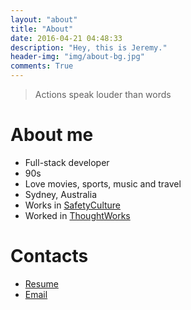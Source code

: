 ```yaml
---
layout: "about"
title: "About"
date: 2016-04-21 04:48:33
description: "Hey, this is Jeremy."
header-img: "img/about-bg.jpg"
comments: True
---
```



>Actions speak louder than words

# About me
-	Full-stack developer
-   90s
- 	Love movies, sports, music and travel
-	Sydney, Australia
-   Works in [SafetyCulture](https://safetyculture.com/)
-   Worked in [ThoughtWorks](https://www.thoughtworks.com/)

# Contacts
- [Resume](https://hejiaji.cn/resume)
- [Email](mailto:hejiaji16888@gmail.com)